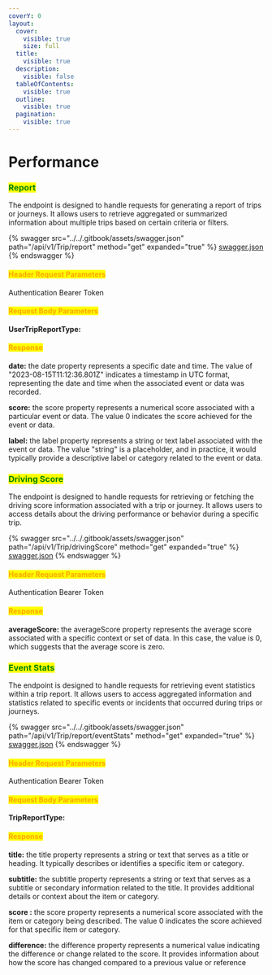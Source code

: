 ```yaml
---
coverY: 0
layout:
  cover:
    visible: true
    size: full
  title:
    visible: true
  description:
    visible: false
  tableOfContents:
    visible: true
  outline:
    visible: true
  pagination:
    visible: true
---
```


# Performance

### <mark style="color:green;">**Report**</mark>&#x20;

The endpoint is designed to handle requests for generating a report of trips or journeys. It allows users to retrieve aggregated or summarized information about multiple trips based on certain criteria or filters.

{% swagger src="../../.gitbook/assets/swagger.json" path="/api/v1/Trip/report" method="get" expanded="true" %}
[swagger.json](../../.gitbook/assets/swagger.json)
{% endswagger %}

#### <mark style="color:orange;">Header Request Parameters</mark>

Authentication Bearer Token

#### <mark style="color:orange;">Request Body Parameters</mark>

**UserTripReportType:**

#### <mark style="color:orange;">**Response**</mark>

**date:** the date property represents a specific date and time. The value of "2023-08-15T11:12:36.801Z" indicates a timestamp in UTC format, representing the date and time when the associated event or data was recorded.

**score:** the score property represents a numerical score associated with a particular event or data. The value 0 indicates the score achieved for the event or data.

**label:** the label property represents a string or text label associated with the event or data. The value "string" is a placeholder, and in practice, it would typically provide a descriptive label or category related to the event or data.



### <mark style="color:green;">**Driving Score**</mark>&#x20;

The endpoint is designed to handle requests for retrieving or fetching the driving score information associated with a trip or journey. It allows users to access details about the driving performance or behavior during a specific trip.

{% swagger src="../../.gitbook/assets/swagger.json" path="/api/v1/Trip/drivingScore" method="get" expanded="true" %}
[swagger.json](../../.gitbook/assets/swagger.json)
{% endswagger %}

#### <mark style="color:orange;">Header Request Parameters</mark>

Authentication Bearer Token

#### <mark style="color:orange;">**Response**</mark>

**averageScore:** the averageScore property represents the average score associated with a specific context or set of data. In this case, the value is 0, which suggests that the average score is zero.



### <mark style="color:green;">**Event Stats**</mark>&#x20;

The endpoint is designed to handle requests for retrieving event statistics within a trip report. It allows users to access aggregated information and statistics related to specific events or incidents that occurred during trips or journeys.

{% swagger src="../../.gitbook/assets/swagger.json" path="/api/v1/Trip/report/eventStats" method="get" expanded="true" %}
[swagger.json](../../.gitbook/assets/swagger.json)
{% endswagger %}

#### <mark style="color:orange;">Header Request Parameters</mark>

Authentication Bearer Token

#### <mark style="color:orange;">Request Body Parameters</mark>

**TripReportType:**

#### <mark style="color:orange;">**Response**</mark>

**title:** the title property represents a string or text that serves as a title or heading. It typically describes or identifies a specific item or category.

**subtitle:** the subtitle property represents a string or text that serves as a subtitle or secondary information related to the title. It provides additional details or context about the item or category.

**score :** the score property represents a numerical score associated with the item or category being described. The value 0 indicates the score achieved for that specific item or category.

**difference:** the difference property represents a numerical value indicating the difference or change related to the score. It provides information about how the score has changed compared to a previous value or reference
